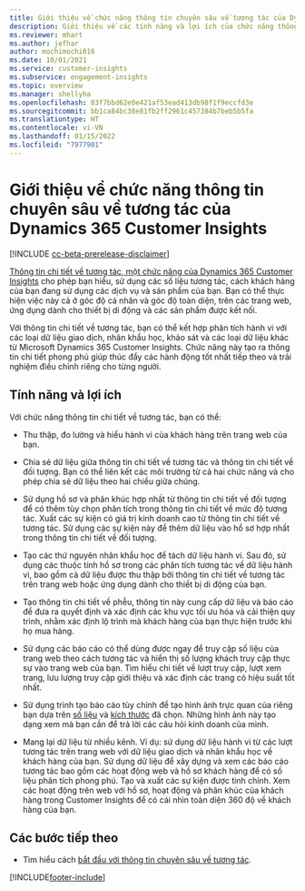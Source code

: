 ```yaml
---
title: Giới thiệu về chức năng thông tin chuyên sâu về tương tác của Dynamics 365 Customer Insights
description: Giới thiệu về các tính năng và lợi ích của chức năng thông tin chuyên sâu về tương tác.
ms.reviewer: mhart
ms.author: jefhar
author: mochimochi016
ms.date: 10/01/2021
ms.service: customer-insights
ms.subservice: engagement-insights
ms.topic: overview
ms.manager: shellyha
ms.openlocfilehash: 03f7bbd62e0e421af53ead413db98f1f9eccfd3e
ms.sourcegitcommit: bb1ca84bc38e81fb2ff2961c457384b7beb5b5fa
ms.translationtype: HT
ms.contentlocale: vi-VN
ms.lasthandoff: 01/15/2022
ms.locfileid: "7977901"
---
```

# <a name="about-dynamics-365-customer-insights-engagement-insights-capability"></a>Giới thiệu về chức năng thông tin chuyên sâu về tương tác của Dynamics 365 Customer Insights 

[!INCLUDE [cc-beta-prerelease-disclaimer](includes/cc-beta-prerelease-disclaimer.md)]

[Thông tin chi tiết về tương tác, một chức năng của Dynamics 365 Customer Insights](https://dynamics.microsoft.com/ai/customer-insights/engagement-insights-capability/) cho phép bạn hiểu, sử dụng các số liệu tương tác, cách khách hàng của bạn đang sử dụng các dịch vụ và sản phẩm của bạn. Bạn có thể thực hiện việc này cả ở góc độ cá nhân và góc độ toàn diện, trên các trang web, ứng dụng dành cho thiết bị di động và các sản phẩm được kết nối.

Với thông tin chi tiết về tương tác, bạn có thể kết hợp phân tích hành vi với các loại dữ liệu giao dịch, nhân khẩu học, khảo sát và các loại dữ liệu khác từ Microsoft Dynamics 365 Customer Insights. Chức năng này tạo ra thông tin chi tiết phong phú giúp thúc đẩy các hành động tốt nhất tiếp theo và trải nghiệm điều chỉnh riêng cho từng người.

## <a name="features-and-benefits"></a>Tính năng và lợi ích

Với chức năng thông tin chi tiết về tương tác, bạn có thể:

- Thu thập, đo lường và hiểu hành vi của khách hàng trên trang web của bạn.

- Chia sẻ dữ liệu giữa thông tin chi tiết về tương tác và thông tin chi tiết về đối tượng. Bạn có thể liên kết các môi trường từ cả hai chức năng và cho phép chia sẻ dữ liệu theo hai chiều giữa chúng.

- Sử dụng hồ sơ và phân khúc hợp nhất từ thông tin chi tiết về đối tượng để có thêm tùy chọn phân tích trong thông tin chi tiết về mức độ tương tác. Xuất các sự kiện có giá trị kinh doanh cao từ thông tin chi tiết về tương tác. Sử dụng các sự kiện này để thêm dữ liệu vào hồ sơ hợp nhất trong thông tin chi tiết về đối tượng.

- Tạo các thứ nguyên nhân khẩu học để tách dữ liệu hành vi. Sau đó, sử dụng các thuộc tính hồ sơ trong các phân tích tương tác về dữ liệu hành vi, bao gồm cả dữ liệu được thu thập bởi thông tin chi tiết về tương tác trên trang web hoặc ứng dụng dành cho thiết bị di động của bạn.

- Tạo thông tin chi tiết về phễu, thông tin này cung cấp dữ liệu và báo cáo để đưa ra quyết định và xác định các khu vực tối ưu hóa và cải thiện quy trình, nhằm xác định lộ trình mà khách hàng của bạn thực hiện trước khi họ mua hàng. 

-  Sử dụng các báo cáo có thể dùng được ngay để truy cập số liệu của trang web theo cách tương tác và hiển thị số lượng khách truy cập thực sự vào trang web của bạn. Tìm hiểu chi tiết về lượt truy cập, lượt xem trang, lưu lượng truy cập giới thiệu và xác định các trang có hiệu suất tốt nhất.

- Sử dụng trình tạo báo cáo tùy chỉnh để tạo hình ảnh trực quan của riêng bạn dựa trên [số liệu](glossary.md) và [kích thước](glossary.md) đã chọn. Những hình ảnh này tạo dạng xem mà bạn cần để trả lời các câu hỏi kinh doanh của mình.

- Mang lại dữ liệu từ nhiều kênh. Ví dụ: sử dụng dữ liệu hành vi từ các lượt tương tác trên trang web với dữ liệu giao dịch và nhân khẩu học về khách hàng của bạn. Sử dụng dữ liệu để xây dựng và xem các báo cáo tương tác bao gồm các hoạt động web và hồ sơ khách hàng để có số liệu phân tích phong phú. Tạo và xuất các sự kiện được tinh chỉnh. Xem các hoạt động trên web với hồ sơ, hoạt động và phân khúc của khách hàng trong Customer Insights để có cái nhìn toàn diện 360 độ về khách hàng của bạn.

## <a name="next-steps"></a>Các bước tiếp theo

- Tìm hiểu cách [bắt đầu với thông tin chuyên sâu về tương tác](get-started.md).


[!INCLUDE[footer-include](../includes/footer-banner.md)]
